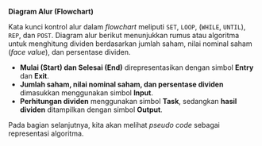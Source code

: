 **Diagram Alur (Flowchart)**  

Kata kunci kontrol alur dalam *flowchart* meliputi `SET`, `LOOP`, (`WHILE`, `UNTIL`), `REP`, dan `POST`. Diagram alur berikut menunjukkan rumus atau algoritma untuk menghitung dividen berdasarkan jumlah saham, nilai nominal saham (*face value*), dan persentase dividen.  

- **Mulai (Start) dan Selesai (End)** direpresentasikan dengan simbol **Entry** dan **Exit**.  
- **Jumlah saham, nilai nominal saham, dan persentase dividen** dimasukkan menggunakan simbol **Input**.  
- **Perhitungan dividen** menggunakan simbol **Task**, sedangkan **hasil dividen** ditampilkan dengan simbol **Output**.  

Pada bagian selanjutnya, kita akan melihat *pseudo code* sebagai representasi algoritma.
